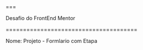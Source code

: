 ===

Desafio do FrontEnd Mentor

======================================

Nome: Projeto - Formlario com Etapa